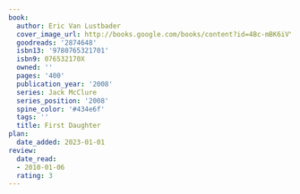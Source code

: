 ```yaml
---
book:
  author: Eric Van Lustbader
  cover_image_url: http://books.google.com/books/content?id=4Bc-mBK6iVYC&printsec=frontcover&img=1&zoom=1&edge=curl&source=gbs_api
  goodreads: '2874648'
  isbn13: '9780765321701'
  isbn9: 076532170X
  owned: ''
  pages: '400'
  publication_year: '2008'
  series: Jack McClure
  series_position: '2008'
  spine_color: '#434e6f'
  tags: ''
  title: First Daughter
plan:
  date_added: 2023-01-01
review:
  date_read:
  - 2010-01-06
  rating: 3
---
```

